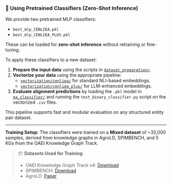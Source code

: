 ### 🔁 Using Pretrained Classifiers (Zero-Shot Inference)

We provide two pretrained MLP classifiers:

- `best_mlp_CENLIEA.pkl`
- `best_mlp_CENLIEA_PLUS.pkl`

These can be loaded for **zero-shot inference** without retraining or fine-tuning.

To apply these classifiers to a new dataset:

1. **Prepare the input data** using the scripts in [`dataset_preparation/`](../dataset_preparation).
2. **Vectorize your data** using the appropriate pipeline:
   - [`vectorization/cenliea/`](../vectorization/Cenliea) for standard NLI-based embeddings.
   - [`vectorization/cenliea_plus/`](../vectorization/Cenliea_plus) for LLM-enhanced embeddings.
3. **Evaluate alignment predictions** by loading the `.pkl` model in [`ea_classifier/`](../ea_classifier) and running the `test_binary_classifier.py` script on the vectorized `.csv` files.

This pipeline supports fast and modular evaluation on any structured entity pair dataset.

---

**Training Setup**: The classifiers were trained on a **Mixed dataset** of ~32,000 samples, derived from knowledge graphs in AgroLD, SPIMBENCH, and 5 KGs from the OAEI Knowledge Graph Track.  
>
> 📦 **Datasets Used for Training**:
> - OAEI Knowledge Graph Track v4: [Download](https://oaei.webdatacommons.org/tdrs/testdata/persistent/knowledgegraph/v4/knowledgegraph_v4.zip)
> - SPIMBENCH: [Download](https://oaei.ontologymatching.org/2018/spimbench.html)
> - AgroLD: [Paper](https://academic.oup.com/database/article/doi/10.1093/database/baab036/6272502)
